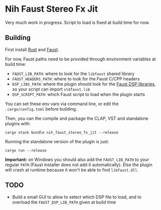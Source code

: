 # Nih Faust Stereo Fx Jit

Very much work in progress. Script to load is fixed at build time for now.

## Building

First install [Rust](https://rustup.rs/) and [Faust](https://faust.grame.fr/downloads/).

For now, Faust paths need to be provided through environment variables at build
time:

- `FAUST_LIB_PATH`: where to look for the `libfaust` shared library
- `FAUST_HEADERS_PATH`: where to look for the Faust C/CPP headers
- `DSP_LIBS_PATH`: where the plugin should look for the [Faust DSP
  libraries](https://faustlibraries.grame.fr/), so your script can import
  `stdfaust.lib`
- `DSP_SCRIPT_PATH`: which Faust script to load when the plugin starts

You can set these env vars via command line, or edit the `.cargo/config.toml`
before building.

Then, you can the compile and package the CLAP, VST and standalone plugins with:

```shell
cargo xtask bundle nih_faust_stereo_fx_jit --release
```

Running the standalone version of the plugin is just:

```shell
cargo run --release
```

**Important:** on Windows you should also add the `FAUST_LIB_PATH` to your
regular `PATH` (Faust installer does not add it automatically). Else the plugin
will crash at runtime because it won't be able to find `libfaust.dll`.

## TODO

- Build a small GUI to allow to select which DSP file to load, and to overload
  the `FAUST_DSP_LIB_PATH` given at build time
